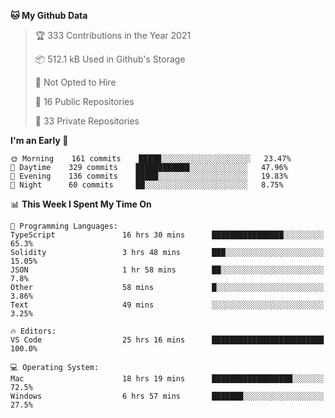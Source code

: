 <!--START_SECTION:waka-->
**🐱 My Github Data** 

> 🏆 333 Contributions in the Year 2021
 > 
> 📦 512.1 kB Used in Github's Storage 
 > 
> 🚫 Not Opted to Hire
 > 
> 📜 16 Public Repositories 
 > 
> 🔑 33 Private Repositories  
 > 
**I'm an Early 🐤** 

```text
🌞 Morning    161 commits    █████░░░░░░░░░░░░░░░░░░░░   23.47% 
🌆 Daytime    329 commits    ████████████░░░░░░░░░░░░░   47.96% 
🌃 Evening    136 commits    █████░░░░░░░░░░░░░░░░░░░░   19.83% 
🌙 Night      60 commits     ██░░░░░░░░░░░░░░░░░░░░░░░   8.75%

```


📊 **This Week I Spent My Time On** 

```text
💬 Programming Languages: 
TypeScript               16 hrs 30 mins      ████████████████░░░░░░░░░   65.3% 
Solidity                 3 hrs 48 mins       ███░░░░░░░░░░░░░░░░░░░░░░   15.05% 
JSON                     1 hr 58 mins        ██░░░░░░░░░░░░░░░░░░░░░░░   7.8% 
Other                    58 mins             █░░░░░░░░░░░░░░░░░░░░░░░░   3.86% 
Text                     49 mins             ░░░░░░░░░░░░░░░░░░░░░░░░░   3.25%

🔥 Editors: 
VS Code                  25 hrs 16 mins      █████████████████████████   100.0%

💻 Operating System: 
Mac                      18 hrs 19 mins      ██████████████████░░░░░░░   72.5% 
Windows                  6 hrs 57 mins       ███████░░░░░░░░░░░░░░░░░░   27.5%

```


<!--END_SECTION:waka-->

